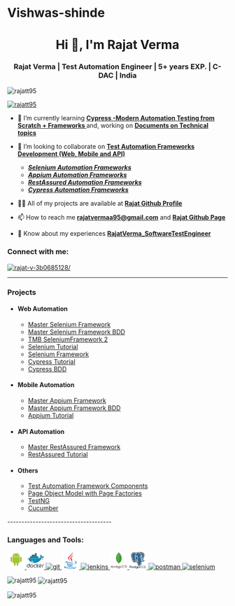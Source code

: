 # Vishwas-shinde


<h1 align="center">Hi 👋, I'm Rajat Verma</h1>
<h3 align="center">Rajat Verma  |  Test Automation Engineer  |  5+ years EXP.  |  C-DAC |  India</h3>
								
<p align="left"> <img src="https://komarev.com/ghpvc/?username=rajatt95&label=Profile%20views&color=0e75b6&style=flat" alt="rajatt95" /> </p>

<p align="left"> <a href="https://github.com/ryo-ma/github-profile-trophy"><img src="https://github-profile-trophy.vercel.app/?username=rajatt95" alt="rajatt95" /></a> </p>

- 🌱 I’m currently learning <a href ="https://www.udemy.com/course/cypress-tutorial/">
	<b> Cypress -Modern Automation Testing from Scratch + Frameworks </b> </a>
	 and, working on 
	<a href= "https://drive.google.com/drive/folders/1tne9pZjgWvfrS0l9tVHs6k1jnQHpTLoA?usp=sharing">
	<b> Documents on Technical topics </b></a>

- 👯 I’m looking to collaborate on <a href="https://github.com/rajatt95"><b> Test Automation Frameworks Development (Web, Mobile and API)</b></a>
	- <a href="https://github.com/stars/rajatt95/lists/selenium-automation-frameworks"> <b> <i> Selenium Automation Frameworks </i> </b> </a>
	- <a href="https://github.com/stars/rajatt95/lists/appium-automation-frameworks"> <b> <i> Appium Automation Frameworks </i> </b> </a>	
	- <a href="https://github.com/stars/rajatt95/lists/restassured-automation-framework"> <b> <i> RestAssured Automation Frameworks </i> </b> </a>
	- <a href="https://github.com/stars/rajatt95/lists/cypress-automation-frameworks"> <b> <i> Cypress Automation Frameworks </i> </b> </a>
- 👨‍💻 All of my projects are available at <a href="https://github.com/rajatt95"><b>Rajat Github Profile</b></a>

- 📫 How to reach me **rajatvermaa95@gmail.com** and <a href="https://rajatt95.github.io/"> <b> Rajat Github Page</b></a>

- 📄 Know about my experiences <a href="https://drive.google.com/file/d/16jZ2HjDulzBAp9f00uVlpbBvAZIvIdPL/view?usp=sharing"><b>RajatVerma_SoftwareTestEngineer</b></a>

<h3 align="left">Connect with me:</h3>
<p align="left"> <a href="https://linkedin.com/in/rajat-v-3b0685128/" target="blank"><img align="center" src="https://raw.githubusercontent.com/rahuldkjain/github-profile-readme-generator/master/src/images/icons/Social/linked-in-alt.svg" alt="rajat-v-3b0685128/" height="30" width="40" /></a></p>

<!-- <ul class="icons">
	<li><a href="https://www.linkedin.com/in/rajat-v-3b0685128/" class="icon brands fa-linkedin"><span class="label">LinkedIn</span></a></li>
	<li><a href="https://github.com/rajatt95" class="icon brands fa-github"><span class="label">GitHub</span></a></li>
	<li><a href="https://rajatt95.github.io/" class="icon brands fa-github-alt"><span class="label">GitHub Page</span></a></li>
</ul> -->
-------------------------------------
<article>
	<h3>Projects</h3>
		<ul>
			<li><h4>Web Automation</h4></li>
			<ul style="list-style-type:circle">
				<li> <a href="https://github.com/rajatt95/MasterSeleniumFramework">Master Selenium Framework</a> </li>
				<li> <a href="https://github.com/rajatt95/MasterSeleniumFramework_BDD">Master Selenium Framework BDD</a> </li>
				<li> <a href="https://github.com/rajatt95/TMB_SeleniumFramework2">TMB SeleniumFramework 2</a> </li>
				<li> <a href="https://github.com/rajatt95/Final_Selenium_Tutorial">Selenium Tutorial</a> </li>
				<li> <a href="https://github.com/rajatt95/Final_Framework_Selenium_TestNG">Selenium Framework</a> </li>
				<li> <a href="https://github.com/rajatt95/CypressBasics">Cypress Tutorial</a> </li>
				<li> <a href="https://github.com/rajatt95/Cypress_BDD">Cypress BDD</a> </li>
			</ul>
		</ul>
		<ul>
			<li><h4>Mobile Automation</h4></li>
			<ul style="list-style-type:circle">
				<li> <a href="https://github.com/rajatt95/MasterAppiumFramework">Master Appium Framework</a> </li>
				<li> <a href="https://github.com/rajatt95/MasterAppiumFramework_BDD">Master Appium Framework BDD</a> </li>
				<li> <a href="https://github.com/rajatt95/Learn_Appium_basicsToAdvanced_RS"> Appium Tutorial</a> </li>
			</ul>	
		</ul>
		<ul>
			<li><h4>API Automation</h4></li>	
			<ul style="list-style-type:circle">
				<li> <a href="https://github.com/rajatt95/MasterRestAssuredFramework">Master RestAssured Framework</a> </li>
				<li> <a href="https://github.com/rajatt95/Final_RestAssured_Tutorial">RestAssured Tutorial</a> </li>
			</ul>	
		</ul>
		<ul>
			<li><h4>Others</h4></li>
			<ul style="list-style-type:circle">
				<li> <a href="https://github.com/rajatt95/Final_Automation_Framework_Components_Tutorial">Test Automation Framework Components</a> </li>
				<li> <a href="https://github.com/rajatt95/Final_PageObjectModel_And_PageFactories_Tutorial">Page Object Model with Page Factories</a> </li>
				<li> <a href="https://github.com/rajatt95/Final_TestNG_Tutorial">TestNG</a> </li>
				<li> <a href="https://github.com/rajatt95/Final_Cucumber_Tutorial">Cucumber</a> </li>									</ul>
		</ul>
</article>
-------------------------------------

<h3 align="left">Languages and Tools:</h3>
<p align="left"> <a href="https://developer.android.com" target="_blank" rel="noreferrer"> <img src="https://raw.githubusercontent.com/devicons/devicon/master/icons/android/android-original-wordmark.svg" alt="android" width="40" height="40"/> </a> <a href="https://www.docker.com/" target="_blank" rel="noreferrer"> <img src="https://raw.githubusercontent.com/devicons/devicon/master/icons/docker/docker-original-wordmark.svg" alt="docker" width="40" height="40"/> </a> <a href="https://git-scm.com/" target="_blank" rel="noreferrer"> <img src="https://www.vectorlogo.zone/logos/git-scm/git-scm-icon.svg" alt="git" width="40" height="40"/> </a> <a href="https://www.java.com" target="_blank" rel="noreferrer"> <img src="https://raw.githubusercontent.com/devicons/devicon/master/icons/java/java-original.svg" alt="java" width="40" height="40"/> </a> <a href="https://www.jenkins.io" target="_blank" rel="noreferrer"> <img src="https://www.vectorlogo.zone/logos/jenkins/jenkins-icon.svg" alt="jenkins" width="40" height="40"/> </a> <a href="https://www.mongodb.com/" target="_blank" rel="noreferrer"> <img src="https://raw.githubusercontent.com/devicons/devicon/master/icons/mongodb/mongodb-original-wordmark.svg" alt="mongodb" width="40" height="40"/> </a> <a href="https://www.postgresql.org" target="_blank" rel="noreferrer"> <img src="https://raw.githubusercontent.com/devicons/devicon/master/icons/postgresql/postgresql-original-wordmark.svg" alt="postgresql" width="40" height="40"/> </a> <a href="https://postman.com" target="_blank" rel="noreferrer"> <img src="https://www.vectorlogo.zone/logos/getpostman/getpostman-icon.svg" alt="postman" width="40" height="40"/> </a> <a href="https://www.selenium.dev" target="_blank" rel="noreferrer"> <img src="https://raw.githubusercontent.com/detain/svg-logos/780f25886640cef088af994181646db2f6b1a3f8/svg/selenium-logo.svg" alt="selenium" width="40" height="40"/> </a> </p>

<p><img align="left" src="https://github-readme-stats.vercel.app/api/top-langs?username=rajatt95&show_icons=true&locale=en&layout=compact" alt="rajatt95" /></p>

<p>&nbsp;<img align="center" src="https://github-readme-stats.vercel.app/api?username=rajatt95&show_icons=true&locale=en" alt="rajatt95" /></p>

<p><img align="center" src="https://github-readme-streak-stats.herokuapp.com/?user=rajatt95&" alt="rajatt95" /></p>
